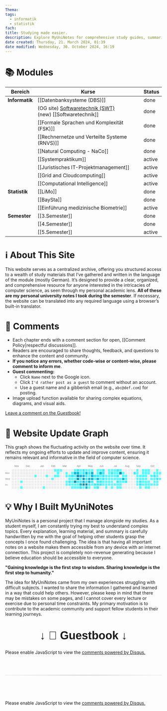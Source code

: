 ```yaml
---
Thema:
tags:
  - informatik
  - statistik
fach:
title: Studying made easier.
description: Explore MyUniNotes for comprehensive study guides, summaries, and academic resources tailored for students across Computer Science. Elevate your learning, ace your exams, and connect with peers for collaborative study. Your go-to for academic success!
date created: Thursday, 21. March 2024, 01:39
date modified: Wednesday, 30. October 2024, 16:19
---
```


# 📚 Modules

| Bereich        | Kurse                                                                                          | Status |
| -------------- | ---------------------------------------------------------------------------------------------- | ------ |
| **Informatik** | [[Datenbanksysteme (DBS)]]                                                                     | done   |
|                | (OG site) [Softwaretechnik (SWT)](https://hustle-swt.vercel.app/)<br>(new) [[Softwaretechnik]] | done   |
|                | [[Formale Sprachen und Komplexität (FSK)]]                                                     | done   |
|                | [[Rechnernetze und Verteilte Systeme (RNVS)]]                                                  | done   |
|                | [[Natural Computing - NaCo]]                                                                   | done   |
|                | [[Systempraktikum]]                                                                            | active |
|                | [[Juristisches IT-Projektmanagement]]                                                          | active |
|                | [[Grid and Cloudcomputing]]                                                                    | active |
|                | [[Computational Intelligence]]                                                                 | active |
| **Statistik**  | [[LiMo]]                                                                                       | done   |
|                | [[BaySta]]                                                                                     | done   |
|                | [[Einführung medizinische Biometrie]]                                                          | active |
| **Semester**   | [[3.Semester]]                                                                                 | done   |
|                | [[4.Semester]]                                                                                 | done   |
|                | [[5.Semester]]                                                                                 | active |

# ℹ️ About This Site

This website serves as a centralized archive, offering you structured access to a wealth of study materials that I’ve gathered and written in the language of the module (mostly German). It’s designed to provide a clear, organized, and comprehensive resource for anyone interested in the intricacies of computer science, as seen through my personal academic lens. **All of these are my personal university notes I took during the semester**. If necessary, the website can be translated into any required language using a browser’s built-in translator.

# 💬 Comments

- Each chapter ends with a comment section for open, [[Comment Policy|respectful discussions]].
- Readers are encouraged to share thoughts, feedback, and questions to enhance the content and community.
- **If you notice any errors, whether code-wise or content-wise, please comment to inform me**.
- **Guest commenting:**
  - Click `Name` next to the Google icon.
  - Click `I'd rather post as a guest` to comment without an account.
  - Use a guest name and a gibberish email (e.g., `abc@def.com`) for posting.
- Image upload function available for sharing complex equations, diagrams, and visual aids.

<a href="#guestbook">Leave a comment on the Guestbook!</a>

# 🔄 Website Update Graph

This graph shows the fluctuating activity on the website over time. It reflects my ongoing efforts to update and improve content, ensuring it remains relevant and informative in the field of computer science.

<!-- IMPORT SVG HERE -->

<svg width="100%" height="100%" viewBox="0 0 663 104" preserveAspectRatio="xMidYMid meet" version="1.1" xmlns="http://www.w3.org/2000/svg" xmlns:xlink="http://www.w3.org/1999/xlink" width="663" height="104"><rect style="fill:#EEEEEE;shape-rendering:crispedges;" data-score="0" data-date="2023-10-29" x="27" y="20" width="10" height="10"/><rect style="fill:#EEEEEE;shape-rendering:crispedges;" data-score="0" data-date="2023-11-05" x="39" y="20" width="10" height="10"/><rect style="fill:#EEEEEE;shape-rendering:crispedges;" data-score="0" data-date="2023-11-12" x="51" y="20" width="10" height="10"/><rect style="fill:#EEEEEE;shape-rendering:crispedges;" data-score="0" data-date="2023-11-19" x="63" y="20" width="10" height="10"/><rect style="fill:#EEEEEE;shape-rendering:crispedges;" data-score="0" data-date="2023-11-26" x="75" y="20" width="10" height="10"/><rect style="fill:#EEEEEE;shape-rendering:crispedges;" data-score="0" data-date="2023-12-03" x="87" y="20" width="10" height="10"/><rect style="fill:#EEEEEE;shape-rendering:crispedges;" data-score="0" data-date="2023-12-10" x="99" y="20" width="10" height="10"/><rect style="fill:#EEEEEE;shape-rendering:crispedges;" data-score="0" data-date="2023-12-17" x="111" y="20" width="10" height="10"/><rect style="fill:#EEEEEE;shape-rendering:crispedges;" data-score="0" data-date="2023-12-24" x="123" y="20" width="10" height="10"/><rect style="fill:#EEEEEE;shape-rendering:crispedges;" data-score="0" data-date="2023-12-31" x="135" y="20" width="10" height="10"/><rect style="fill:#EEEEEE;shape-rendering:crispedges;" data-score="0" data-date="2024-01-07" x="147" y="20" width="10" height="10"/><rect style="fill:#EEEEEE;shape-rendering:crispedges;" data-score="0" data-date="2024-01-14" x="159" y="20" width="10" height="10"/><rect style="fill:#EEEEEE;shape-rendering:crispedges;" data-score="0" data-date="2024-01-21" x="171" y="20" width="10" height="10"/><rect style="fill:#EEEEEE;shape-rendering:crispedges;" data-score="0" data-date="2024-01-28" x="183" y="20" width="10" height="10"/><rect style="fill:#EEEEEE;shape-rendering:crispedges;" data-score="0" data-date="2024-02-04" x="195" y="20" width="10" height="10"/><rect style="fill:#4dffff;shape-rendering:crispedges;" data-score="1" data-date="2024-02-11" x="207" y="20" width="10" height="10"/><rect style="fill:#4dffff;shape-rendering:crispedges;" data-score="1" data-date="2024-02-18" x="219" y="20" width="10" height="10"/><rect style="fill:#4dffff;shape-rendering:crispedges;" data-score="1" data-date="2024-02-25" x="231" y="20" width="10" height="10"/><rect style="fill:#EEEEEE;shape-rendering:crispedges;" data-score="0" data-date="2024-03-03" x="243" y="20" width="10" height="10"/><rect style="fill:#EEEEEE;shape-rendering:crispedges;" data-score="0" data-date="2024-03-10" x="255" y="20" width="10" height="10"/><rect style="fill:#EEEEEE;shape-rendering:crispedges;" data-score="0" data-date="2024-03-17" x="267" y="20" width="10" height="10"/><rect style="fill:#EEEEEE;shape-rendering:crispedges;" data-score="0" data-date="2024-03-24" x="279" y="20" width="10" height="10"/><rect style="fill:#4dffff;shape-rendering:crispedges;" data-score="1" data-date="2024-03-31" x="291" y="20" width="10" height="10"/><rect style="fill:#33efff;shape-rendering:crispedges;" data-score="2" data-date="2024-04-07" x="303" y="20" width="10" height="10"/><rect style="fill:#4dffff;shape-rendering:crispedges;" data-score="1" data-date="2024-04-14" x="315" y="20" width="10" height="10"/><rect style="fill:#33efff;shape-rendering:crispedges;" data-score="2" data-date="2024-04-21" x="327" y="20" width="10" height="10"/><rect style="fill:#4dffff;shape-rendering:crispedges;" data-score="1" data-date="2024-04-28" x="339" y="20" width="10" height="10"/><rect style="fill:#4dffff;shape-rendering:crispedges;" data-score="1" data-date="2024-05-05" x="351" y="20" width="10" height="10"/><rect style="fill:#4dffff;shape-rendering:crispedges;" data-score="1" data-date="2024-05-12" x="363" y="20" width="10" height="10"/><rect style="fill:#EEEEEE;shape-rendering:crispedges;" data-score="0" data-date="2024-05-19" x="375" y="20" width="10" height="10"/><rect style="fill:#4dffff;shape-rendering:crispedges;" data-score="1" data-date="2024-05-26" x="387" y="20" width="10" height="10"/><rect style="fill:#4dffff;shape-rendering:crispedges;" data-score="1" data-date="2024-06-02" x="399" y="20" width="10" height="10"/><rect style="fill:#33efff;shape-rendering:crispedges;" data-score="2" data-date="2024-06-09" x="411" y="20" width="10" height="10"/><rect style="fill:#EEEEEE;shape-rendering:crispedges;" data-score="0" data-date="2024-06-16" x="423" y="20" width="10" height="10"/><rect style="fill:#4dffff;shape-rendering:crispedges;" data-score="1" data-date="2024-06-23" x="435" y="20" width="10" height="10"/><rect style="fill:#4dffff;shape-rendering:crispedges;" data-score="1" data-date="2024-06-30" x="447" y="20" width="10" height="10"/><rect style="fill:#4dffff;shape-rendering:crispedges;" data-score="1" data-date="2024-07-07" x="459" y="20" width="10" height="10"/><rect style="fill:#33efff;shape-rendering:crispedges;" data-score="2" data-date="2024-07-14" x="471" y="20" width="10" height="10"/><rect style="fill:#4dffff;shape-rendering:crispedges;" data-score="1" data-date="2024-07-21" x="483" y="20" width="10" height="10"/><rect style="fill:#EEEEEE;shape-rendering:crispedges;" data-score="0" data-date="2024-07-28" x="495" y="20" width="10" height="10"/><rect style="fill:#EEEEEE;shape-rendering:crispedges;" data-score="0" data-date="2024-08-04" x="507" y="20" width="10" height="10"/><rect style="fill:#EEEEEE;shape-rendering:crispedges;" data-score="0" data-date="2024-08-11" x="519" y="20" width="10" height="10"/><rect style="fill:#EEEEEE;shape-rendering:crispedges;" data-score="0" data-date="2024-08-18" x="531" y="20" width="10" height="10"/><rect style="fill:#EEEEEE;shape-rendering:crispedges;" data-score="0" data-date="2024-08-25" x="543" y="20" width="10" height="10"/><rect style="fill:#4dffff;shape-rendering:crispedges;" data-score="1" data-date="2024-09-01" x="555" y="20" width="10" height="10"/><rect style="fill:#EEEEEE;shape-rendering:crispedges;" data-score="0" data-date="2024-09-08" x="567" y="20" width="10" height="10"/><rect style="fill:#4dffff;shape-rendering:crispedges;" data-score="1" data-date="2024-09-15" x="579" y="20" width="10" height="10"/><rect style="fill:#4dffff;shape-rendering:crispedges;" data-score="1" data-date="2024-09-22" x="591" y="20" width="10" height="10"/><rect style="fill:#4dffff;shape-rendering:crispedges;" data-score="1" data-date="2024-09-29" x="603" y="20" width="10" height="10"/><rect style="fill:#EEEEEE;shape-rendering:crispedges;" data-score="0" data-date="2024-10-06" x="615" y="20" width="10" height="10"/><rect style="fill:#EEEEEE;shape-rendering:crispedges;" data-score="0" data-date="2024-10-13" x="627" y="20" width="10" height="10"/><rect style="fill:#4dffff;shape-rendering:crispedges;" data-score="1" data-date="2024-10-20" x="639" y="20" width="10" height="10"/><rect style="fill:#EEEEEE;shape-rendering:crispedges;" data-score="0" data-date="2024-10-27" x="651" y="20" width="10" height="10"/><rect style="fill:#EEEEEE;shape-rendering:crispedges;" data-score="0" data-date="2023-10-30" x="27" y="32" width="10" height="10"/><rect style="fill:#EEEEEE;shape-rendering:crispedges;" data-score="0" data-date="2023-11-06" x="39" y="32" width="10" height="10"/><rect style="fill:#EEEEEE;shape-rendering:crispedges;" data-score="0" data-date="2023-11-13" x="51" y="32" width="10" height="10"/><rect style="fill:#EEEEEE;shape-rendering:crispedges;" data-score="0" data-date="2023-11-20" x="63" y="32" width="10" height="10"/><rect style="fill:#EEEEEE;shape-rendering:crispedges;" data-score="0" data-date="2023-11-27" x="75" y="32" width="10" height="10"/><rect style="fill:#EEEEEE;shape-rendering:crispedges;" data-score="0" data-date="2023-12-04" x="87" y="32" width="10" height="10"/><rect style="fill:#EEEEEE;shape-rendering:crispedges;" data-score="0" data-date="2023-12-11" x="99" y="32" width="10" height="10"/><rect style="fill:#EEEEEE;shape-rendering:crispedges;" data-score="0" data-date="2023-12-18" x="111" y="32" width="10" height="10"/><rect style="fill:#EEEEEE;shape-rendering:crispedges;" data-score="0" data-date="2023-12-25" x="123" y="32" width="10" height="10"/><rect style="fill:#EEEEEE;shape-rendering:crispedges;" data-score="0" data-date="2024-01-01" x="135" y="32" width="10" height="10"/><rect style="fill:#EEEEEE;shape-rendering:crispedges;" data-score="0" data-date="2024-01-08" x="147" y="32" width="10" height="10"/><rect style="fill:#EEEEEE;shape-rendering:crispedges;" data-score="0" data-date="2024-01-15" x="159" y="32" width="10" height="10"/><rect style="fill:#EEEEEE;shape-rendering:crispedges;" data-score="0" data-date="2024-01-22" x="171" y="32" width="10" height="10"/><rect style="fill:#EEEEEE;shape-rendering:crispedges;" data-score="0" data-date="2024-01-29" x="183" y="32" width="10" height="10"/><rect style="fill:#EEEEEE;shape-rendering:crispedges;" data-score="0" data-date="2024-02-05" x="195" y="32" width="10" height="10"/><rect style="fill:#EEEEEE;shape-rendering:crispedges;" data-score="0" data-date="2024-02-12" x="207" y="32" width="10" height="10"/><rect style="fill:#4dffff;shape-rendering:crispedges;" data-score="1" data-date="2024-02-19" x="219" y="32" width="10" height="10"/><rect style="fill:#EEEEEE;shape-rendering:crispedges;" data-score="0" data-date="2024-02-26" x="231" y="32" width="10" height="10"/><rect style="fill:#EEEEEE;shape-rendering:crispedges;" data-score="0" data-date="2024-03-04" x="243" y="32" width="10" height="10"/><rect style="fill:#4dffff;shape-rendering:crispedges;" data-score="1" data-date="2024-03-11" x="255" y="32" width="10" height="10"/><rect style="fill:#EEEEEE;shape-rendering:crispedges;" data-score="0" data-date="2024-03-18" x="267" y="32" width="10" height="10"/><rect style="fill:#4dffff;shape-rendering:crispedges;" data-score="1" data-date="2024-03-25" x="279" y="32" width="10" height="10"/><rect style="fill:#00BCE3;shape-rendering:crispedges;" data-score="3" data-date="2024-04-01" x="291" y="32" width="10" height="10"/><rect style="fill:#00BCE3;shape-rendering:crispedges;" data-score="3" data-date="2024-04-08" x="303" y="32" width="10" height="10"/><rect style="fill:#4dffff;shape-rendering:crispedges;" data-score="1" data-date="2024-04-15" x="315" y="32" width="10" height="10"/><rect style="fill:#33efff;shape-rendering:crispedges;" data-score="2" data-date="2024-04-22" x="327" y="32" width="10" height="10"/><rect style="fill:#00BCE3;shape-rendering:crispedges;" data-score="3" data-date="2024-04-29" x="339" y="32" width="10" height="10"/><rect style="fill:#33efff;shape-rendering:crispedges;" data-score="2" data-date="2024-05-06" x="351" y="32" width="10" height="10"/><rect style="fill:#00BCE3;shape-rendering:crispedges;" data-score="3" data-date="2024-05-13" x="363" y="32" width="10" height="10"/><rect style="fill:#EEEEEE;shape-rendering:crispedges;" data-score="0" data-date="2024-05-20" x="375" y="32" width="10" height="10"/><rect style="fill:#4dffff;shape-rendering:crispedges;" data-score="1" data-date="2024-05-27" x="387" y="32" width="10" height="10"/><rect style="fill:#00BCE3;shape-rendering:crispedges;" data-score="3" data-date="2024-06-03" x="399" y="32" width="10" height="10"/><rect style="fill:#33efff;shape-rendering:crispedges;" data-score="2" data-date="2024-06-10" x="411" y="32" width="10" height="10"/><rect style="fill:#EEEEEE;shape-rendering:crispedges;" data-score="0" data-date="2024-06-17" x="423" y="32" width="10" height="10"/><rect style="fill:#4dffff;shape-rendering:crispedges;" data-score="1" data-date="2024-06-24" x="435" y="32" width="10" height="10"/><rect style="fill:#33efff;shape-rendering:crispedges;" data-score="2" data-date="2024-07-01" x="447" y="32" width="10" height="10"/><rect style="fill:#4dffff;shape-rendering:crispedges;" data-score="1" data-date="2024-07-08" x="459" y="32" width="10" height="10"/><rect style="fill:#4dffff;shape-rendering:crispedges;" data-score="1" data-date="2024-07-15" x="471" y="32" width="10" height="10"/><rect style="fill:#0096b6;shape-rendering:crispedges;" data-score="4" data-date="2024-07-22" x="483" y="32" width="10" height="10"/><rect style="fill:#4dffff;shape-rendering:crispedges;" data-score="1" data-date="2024-07-29" x="495" y="32" width="10" height="10"/><rect style="fill:#EEEEEE;shape-rendering:crispedges;" data-score="0" data-date="2024-08-05" x="507" y="32" width="10" height="10"/><rect style="fill:#EEEEEE;shape-rendering:crispedges;" data-score="0" data-date="2024-08-12" x="519" y="32" width="10" height="10"/><rect style="fill:#EEEEEE;shape-rendering:crispedges;" data-score="0" data-date="2024-08-19" x="531" y="32" width="10" height="10"/><rect style="fill:#33efff;shape-rendering:crispedges;" data-score="2" data-date="2024-08-26" x="543" y="32" width="10" height="10"/><rect style="fill:#4dffff;shape-rendering:crispedges;" data-score="1" data-date="2024-09-02" x="555" y="32" width="10" height="10"/><rect style="fill:#EEEEEE;shape-rendering:crispedges;" data-score="0" data-date="2024-09-09" x="567" y="32" width="10" height="10"/><rect style="fill:#4dffff;shape-rendering:crispedges;" data-score="1" data-date="2024-09-16" x="579" y="32" width="10" height="10"/><rect style="fill:#4dffff;shape-rendering:crispedges;" data-score="1" data-date="2024-09-23" x="591" y="32" width="10" height="10"/><rect style="fill:#4dffff;shape-rendering:crispedges;" data-score="1" data-date="2024-09-30" x="603" y="32" width="10" height="10"/><rect style="fill:#EEEEEE;shape-rendering:crispedges;" data-score="0" data-date="2024-10-07" x="615" y="32" width="10" height="10"/><rect style="fill:#4dffff;shape-rendering:crispedges;" data-score="1" data-date="2024-10-14" x="627" y="32" width="10" height="10"/><rect style="fill:#4dffff;shape-rendering:crispedges;" data-score="1" data-date="2024-10-21" x="639" y="32" width="10" height="10"/><rect style="fill:#4dffff;shape-rendering:crispedges;" data-score="1" data-date="2024-10-28" x="651" y="32" width="10" height="10"/><rect style="fill:#EEEEEE;shape-rendering:crispedges;" data-score="0" data-date="2023-10-31" x="27" y="44" width="10" height="10"/><rect style="fill:#EEEEEE;shape-rendering:crispedges;" data-score="0" data-date="2023-11-07" x="39" y="44" width="10" height="10"/><rect style="fill:#EEEEEE;shape-rendering:crispedges;" data-score="0" data-date="2023-11-14" x="51" y="44" width="10" height="10"/><rect style="fill:#EEEEEE;shape-rendering:crispedges;" data-score="0" data-date="2023-11-21" x="63" y="44" width="10" height="10"/><rect style="fill:#EEEEEE;shape-rendering:crispedges;" data-score="0" data-date="2023-11-28" x="75" y="44" width="10" height="10"/><rect style="fill:#EEEEEE;shape-rendering:crispedges;" data-score="0" data-date="2023-12-05" x="87" y="44" width="10" height="10"/><rect style="fill:#EEEEEE;shape-rendering:crispedges;" data-score="0" data-date="2023-12-12" x="99" y="44" width="10" height="10"/><rect style="fill:#EEEEEE;shape-rendering:crispedges;" data-score="0" data-date="2023-12-19" x="111" y="44" width="10" height="10"/><rect style="fill:#4dffff;shape-rendering:crispedges;" data-score="1" data-date="2023-12-26" x="123" y="44" width="10" height="10"/><rect style="fill:#EEEEEE;shape-rendering:crispedges;" data-score="0" data-date="2024-01-02" x="135" y="44" width="10" height="10"/><rect style="fill:#EEEEEE;shape-rendering:crispedges;" data-score="0" data-date="2024-01-09" x="147" y="44" width="10" height="10"/><rect style="fill:#EEEEEE;shape-rendering:crispedges;" data-score="0" data-date="2024-01-16" x="159" y="44" width="10" height="10"/><rect style="fill:#4dffff;shape-rendering:crispedges;" data-score="1" data-date="2024-01-23" x="171" y="44" width="10" height="10"/><rect style="fill:#EEEEEE;shape-rendering:crispedges;" data-score="0" data-date="2024-01-30" x="183" y="44" width="10" height="10"/><rect style="fill:#EEEEEE;shape-rendering:crispedges;" data-score="0" data-date="2024-02-06" x="195" y="44" width="10" height="10"/><rect style="fill:#4dffff;shape-rendering:crispedges;" data-score="1" data-date="2024-02-13" x="207" y="44" width="10" height="10"/><rect style="fill:#4dffff;shape-rendering:crispedges;" data-score="1" data-date="2024-02-20" x="219" y="44" width="10" height="10"/><rect style="fill:#EEEEEE;shape-rendering:crispedges;" data-score="0" data-date="2024-02-27" x="231" y="44" width="10" height="10"/><rect style="fill:#EEEEEE;shape-rendering:crispedges;" data-score="0" data-date="2024-03-05" x="243" y="44" width="10" height="10"/><rect style="fill:#4dffff;shape-rendering:crispedges;" data-score="1" data-date="2024-03-12" x="255" y="44" width="10" height="10"/><rect style="fill:#4dffff;shape-rendering:crispedges;" data-score="1" data-date="2024-03-19" x="267" y="44" width="10" height="10"/><rect style="fill:#33efff;shape-rendering:crispedges;" data-score="2" data-date="2024-03-26" x="279" y="44" width="10" height="10"/><rect style="fill:#4dffff;shape-rendering:crispedges;" data-score="1" data-date="2024-04-02" x="291" y="44" width="10" height="10"/><rect style="fill:#0096b6;shape-rendering:crispedges;" data-score="4" data-date="2024-04-09" x="303" y="44" width="10" height="10"/><rect style="fill:#00BCE3;shape-rendering:crispedges;" data-score="3" data-date="2024-04-16" x="315" y="44" width="10" height="10"/><rect style="fill:#00BCE3;shape-rendering:crispedges;" data-score="3" data-date="2024-04-23" x="327" y="44" width="10" height="10"/><rect style="fill:#33efff;shape-rendering:crispedges;" data-score="2" data-date="2024-04-30" x="339" y="44" width="10" height="10"/><rect style="fill:#4dffff;shape-rendering:crispedges;" data-score="1" data-date="2024-05-07" x="351" y="44" width="10" height="10"/><rect style="fill:#00BCE3;shape-rendering:crispedges;" data-score="3" data-date="2024-05-14" x="363" y="44" width="10" height="10"/><rect style="fill:#33efff;shape-rendering:crispedges;" data-score="2" data-date="2024-05-21" x="375" y="44" width="10" height="10"/><rect style="fill:#33efff;shape-rendering:crispedges;" data-score="2" data-date="2024-05-28" x="387" y="44" width="10" height="10"/><rect style="fill:#4dffff;shape-rendering:crispedges;" data-score="1" data-date="2024-06-04" x="399" y="44" width="10" height="10"/><rect style="fill:#33efff;shape-rendering:crispedges;" data-score="2" data-date="2024-06-11" x="411" y="44" width="10" height="10"/><rect style="fill:#4dffff;shape-rendering:crispedges;" data-score="1" data-date="2024-06-18" x="423" y="44" width="10" height="10"/><rect style="fill:#4dffff;shape-rendering:crispedges;" data-score="1" data-date="2024-06-25" x="435" y="44" width="10" height="10"/><rect style="fill:#4dffff;shape-rendering:crispedges;" data-score="1" data-date="2024-07-02" x="447" y="44" width="10" height="10"/><rect style="fill:#4dffff;shape-rendering:crispedges;" data-score="1" data-date="2024-07-09" x="459" y="44" width="10" height="10"/><rect style="fill:#33efff;shape-rendering:crispedges;" data-score="2" data-date="2024-07-16" x="471" y="44" width="10" height="10"/><rect style="fill:#EEEEEE;shape-rendering:crispedges;" data-score="0" data-date="2024-07-23" x="483" y="44" width="10" height="10"/><rect style="fill:#4dffff;shape-rendering:crispedges;" data-score="1" data-date="2024-07-30" x="495" y="44" width="10" height="10"/><rect style="fill:#4dffff;shape-rendering:crispedges;" data-score="1" data-date="2024-08-06" x="507" y="44" width="10" height="10"/><rect style="fill:#EEEEEE;shape-rendering:crispedges;" data-score="0" data-date="2024-08-13" x="519" y="44" width="10" height="10"/><rect style="fill:#EEEEEE;shape-rendering:crispedges;" data-score="0" data-date="2024-08-20" x="531" y="44" width="10" height="10"/><rect style="fill:#EEEEEE;shape-rendering:crispedges;" data-score="0" data-date="2024-08-27" x="543" y="44" width="10" height="10"/><rect style="fill:#4dffff;shape-rendering:crispedges;" data-score="1" data-date="2024-09-03" x="555" y="44" width="10" height="10"/><rect style="fill:#4dffff;shape-rendering:crispedges;" data-score="1" data-date="2024-09-10" x="567" y="44" width="10" height="10"/><rect style="fill:#4dffff;shape-rendering:crispedges;" data-score="1" data-date="2024-09-17" x="579" y="44" width="10" height="10"/><rect style="fill:#4dffff;shape-rendering:crispedges;" data-score="1" data-date="2024-09-24" x="591" y="44" width="10" height="10"/><rect style="fill:#EEEEEE;shape-rendering:crispedges;" data-score="0" data-date="2024-10-01" x="603" y="44" width="10" height="10"/><rect style="fill:#4dffff;shape-rendering:crispedges;" data-score="1" data-date="2024-10-08" x="615" y="44" width="10" height="10"/><rect style="fill:#33efff;shape-rendering:crispedges;" data-score="2" data-date="2024-10-15" x="627" y="44" width="10" height="10"/><rect style="fill:#4dffff;shape-rendering:crispedges;" data-score="1" data-date="2024-10-22" x="639" y="44" width="10" height="10"/><rect style="fill:#EEEEEE;shape-rendering:crispedges;" data-score="0" data-date="2024-10-29" x="651" y="44" width="10" height="10"/><rect style="fill:#EEEEEE;shape-rendering:crispedges;" data-score="0" data-date="2023-11-01" x="27" y="56" width="10" height="10"/><rect style="fill:#EEEEEE;shape-rendering:crispedges;" data-score="0" data-date="2023-11-08" x="39" y="56" width="10" height="10"/><rect style="fill:#EEEEEE;shape-rendering:crispedges;" data-score="0" data-date="2023-11-15" x="51" y="56" width="10" height="10"/><rect style="fill:#EEEEEE;shape-rendering:crispedges;" data-score="0" data-date="2023-11-22" x="63" y="56" width="10" height="10"/><rect style="fill:#EEEEEE;shape-rendering:crispedges;" data-score="0" data-date="2023-11-29" x="75" y="56" width="10" height="10"/><rect style="fill:#EEEEEE;shape-rendering:crispedges;" data-score="0" data-date="2023-12-06" x="87" y="56" width="10" height="10"/><rect style="fill:#EEEEEE;shape-rendering:crispedges;" data-score="0" data-date="2023-12-13" x="99" y="56" width="10" height="10"/><rect style="fill:#EEEEEE;shape-rendering:crispedges;" data-score="0" data-date="2023-12-20" x="111" y="56" width="10" height="10"/><rect style="fill:#EEEEEE;shape-rendering:crispedges;" data-score="0" data-date="2023-12-27" x="123" y="56" width="10" height="10"/><rect style="fill:#EEEEEE;shape-rendering:crispedges;" data-score="0" data-date="2024-01-03" x="135" y="56" width="10" height="10"/><rect style="fill:#EEEEEE;shape-rendering:crispedges;" data-score="0" data-date="2024-01-10" x="147" y="56" width="10" height="10"/><rect style="fill:#EEEEEE;shape-rendering:crispedges;" data-score="0" data-date="2024-01-17" x="159" y="56" width="10" height="10"/><rect style="fill:#EEEEEE;shape-rendering:crispedges;" data-score="0" data-date="2024-01-24" x="171" y="56" width="10" height="10"/><rect style="fill:#EEEEEE;shape-rendering:crispedges;" data-score="0" data-date="2024-01-31" x="183" y="56" width="10" height="10"/><rect style="fill:#4dffff;shape-rendering:crispedges;" data-score="1" data-date="2024-02-07" x="195" y="56" width="10" height="10"/><rect style="fill:#EEEEEE;shape-rendering:crispedges;" data-score="0" data-date="2024-02-14" x="207" y="56" width="10" height="10"/><rect style="fill:#EEEEEE;shape-rendering:crispedges;" data-score="0" data-date="2024-02-21" x="219" y="56" width="10" height="10"/><rect style="fill:#EEEEEE;shape-rendering:crispedges;" data-score="0" data-date="2024-02-28" x="231" y="56" width="10" height="10"/><rect style="fill:#EEEEEE;shape-rendering:crispedges;" data-score="0" data-date="2024-03-06" x="243" y="56" width="10" height="10"/><rect style="fill:#EEEEEE;shape-rendering:crispedges;" data-score="0" data-date="2024-03-13" x="255" y="56" width="10" height="10"/><rect style="fill:#4dffff;shape-rendering:crispedges;" data-score="1" data-date="2024-03-20" x="267" y="56" width="10" height="10"/><rect style="fill:#4dffff;shape-rendering:crispedges;" data-score="1" data-date="2024-03-27" x="279" y="56" width="10" height="10"/><rect style="fill:#4dffff;shape-rendering:crispedges;" data-score="1" data-date="2024-04-03" x="291" y="56" width="10" height="10"/><rect style="fill:#0096b6;shape-rendering:crispedges;" data-score="4" data-date="2024-04-10" x="303" y="56" width="10" height="10"/><rect style="fill:#4dffff;shape-rendering:crispedges;" data-score="1" data-date="2024-04-17" x="315" y="56" width="10" height="10"/><rect style="fill:#0096b6;shape-rendering:crispedges;" data-score="4" data-date="2024-04-24" x="327" y="56" width="10" height="10"/><rect style="fill:#33efff;shape-rendering:crispedges;" data-score="2" data-date="2024-05-01" x="339" y="56" width="10" height="10"/><rect style="fill:#00BCE3;shape-rendering:crispedges;" data-score="3" data-date="2024-05-08" x="351" y="56" width="10" height="10"/><rect style="fill:#00BCE3;shape-rendering:crispedges;" data-score="3" data-date="2024-05-15" x="363" y="56" width="10" height="10"/><rect style="fill:#4dffff;shape-rendering:crispedges;" data-score="1" data-date="2024-05-22" x="375" y="56" width="10" height="10"/><rect style="fill:#00BCE3;shape-rendering:crispedges;" data-score="3" data-date="2024-05-29" x="387" y="56" width="10" height="10"/><rect style="fill:#4dffff;shape-rendering:crispedges;" data-score="1" data-date="2024-06-05" x="399" y="56" width="10" height="10"/><rect style="fill:#33efff;shape-rendering:crispedges;" data-score="2" data-date="2024-06-12" x="411" y="56" width="10" height="10"/><rect style="fill:#4dffff;shape-rendering:crispedges;" data-score="1" data-date="2024-06-19" x="423" y="56" width="10" height="10"/><rect style="fill:#4dffff;shape-rendering:crispedges;" data-score="1" data-date="2024-06-26" x="435" y="56" width="10" height="10"/><rect style="fill:#4dffff;shape-rendering:crispedges;" data-score="1" data-date="2024-07-03" x="447" y="56" width="10" height="10"/><rect style="fill:#4dffff;shape-rendering:crispedges;" data-score="1" data-date="2024-07-10" x="459" y="56" width="10" height="10"/><rect style="fill:#4dffff;shape-rendering:crispedges;" data-score="1" data-date="2024-07-17" x="471" y="56" width="10" height="10"/><rect style="fill:#4dffff;shape-rendering:crispedges;" data-score="1" data-date="2024-07-24" x="483" y="56" width="10" height="10"/><rect style="fill:#00BCE3;shape-rendering:crispedges;" data-score="3" data-date="2024-07-31" x="495" y="56" width="10" height="10"/><rect style="fill:#4dffff;shape-rendering:crispedges;" data-score="1" data-date="2024-08-07" x="507" y="56" width="10" height="10"/><rect style="fill:#EEEEEE;shape-rendering:crispedges;" data-score="0" data-date="2024-08-14" x="519" y="56" width="10" height="10"/><rect style="fill:#EEEEEE;shape-rendering:crispedges;" data-score="0" data-date="2024-08-21" x="531" y="56" width="10" height="10"/><rect style="fill:#EEEEEE;shape-rendering:crispedges;" data-score="0" data-date="2024-08-28" x="543" y="56" width="10" height="10"/><rect style="fill:#4dffff;shape-rendering:crispedges;" data-score="1" data-date="2024-09-04" x="555" y="56" width="10" height="10"/><rect style="fill:#4dffff;shape-rendering:crispedges;" data-score="1" data-date="2024-09-11" x="567" y="56" width="10" height="10"/><rect style="fill:#4dffff;shape-rendering:crispedges;" data-score="1" data-date="2024-09-18" x="579" y="56" width="10" height="10"/><rect style="fill:#4dffff;shape-rendering:crispedges;" data-score="1" data-date="2024-09-25" x="591" y="56" width="10" height="10"/><rect style="fill:#EEEEEE;shape-rendering:crispedges;" data-score="0" data-date="2024-10-02" x="603" y="56" width="10" height="10"/><rect style="fill:#4dffff;shape-rendering:crispedges;" data-score="1" data-date="2024-10-09" x="615" y="56" width="10" height="10"/><rect style="fill:#4dffff;shape-rendering:crispedges;" data-score="1" data-date="2024-10-16" x="627" y="56" width="10" height="10"/><rect style="fill:#33efff;shape-rendering:crispedges;" data-score="2" data-date="2024-10-23" x="639" y="56" width="10" height="10"/><rect style="fill:#4dffff;shape-rendering:crispedges;" data-score="1" data-date="2024-10-30" x="651" y="56" width="10" height="10"/><rect style="fill:#EEEEEE;shape-rendering:crispedges;" data-score="0" data-date="2023-11-02" x="27" y="68" width="10" height="10"/><rect style="fill:#EEEEEE;shape-rendering:crispedges;" data-score="0" data-date="2023-11-09" x="39" y="68" width="10" height="10"/><rect style="fill:#EEEEEE;shape-rendering:crispedges;" data-score="0" data-date="2023-11-16" x="51" y="68" width="10" height="10"/><rect style="fill:#4dffff;shape-rendering:crispedges;" data-score="1" data-date="2023-11-23" x="63" y="68" width="10" height="10"/><rect style="fill:#EEEEEE;shape-rendering:crispedges;" data-score="0" data-date="2023-11-30" x="75" y="68" width="10" height="10"/><rect style="fill:#EEEEEE;shape-rendering:crispedges;" data-score="0" data-date="2023-12-07" x="87" y="68" width="10" height="10"/><rect style="fill:#EEEEEE;shape-rendering:crispedges;" data-score="0" data-date="2023-12-14" x="99" y="68" width="10" height="10"/><rect style="fill:#EEEEEE;shape-rendering:crispedges;" data-score="0" data-date="2023-12-21" x="111" y="68" width="10" height="10"/><rect style="fill:#EEEEEE;shape-rendering:crispedges;" data-score="0" data-date="2023-12-28" x="123" y="68" width="10" height="10"/><rect style="fill:#EEEEEE;shape-rendering:crispedges;" data-score="0" data-date="2024-01-04" x="135" y="68" width="10" height="10"/><rect style="fill:#EEEEEE;shape-rendering:crispedges;" data-score="0" data-date="2024-01-11" x="147" y="68" width="10" height="10"/><rect style="fill:#EEEEEE;shape-rendering:crispedges;" data-score="0" data-date="2024-01-18" x="159" y="68" width="10" height="10"/><rect style="fill:#EEEEEE;shape-rendering:crispedges;" data-score="0" data-date="2024-01-25" x="171" y="68" width="10" height="10"/><rect style="fill:#EEEEEE;shape-rendering:crispedges;" data-score="0" data-date="2024-02-01" x="183" y="68" width="10" height="10"/><rect style="fill:#EEEEEE;shape-rendering:crispedges;" data-score="0" data-date="2024-02-08" x="195" y="68" width="10" height="10"/><rect style="fill:#EEEEEE;shape-rendering:crispedges;" data-score="0" data-date="2024-02-15" x="207" y="68" width="10" height="10"/><rect style="fill:#EEEEEE;shape-rendering:crispedges;" data-score="0" data-date="2024-02-22" x="219" y="68" width="10" height="10"/><rect style="fill:#EEEEEE;shape-rendering:crispedges;" data-score="0" data-date="2024-02-29" x="231" y="68" width="10" height="10"/><rect style="fill:#EEEEEE;shape-rendering:crispedges;" data-score="0" data-date="2024-03-07" x="243" y="68" width="10" height="10"/><rect style="fill:#4dffff;shape-rendering:crispedges;" data-score="1" data-date="2024-03-14" x="255" y="68" width="10" height="10"/><rect style="fill:#33efff;shape-rendering:crispedges;" data-score="2" data-date="2024-03-21" x="267" y="68" width="10" height="10"/><rect style="fill:#4dffff;shape-rendering:crispedges;" data-score="1" data-date="2024-03-28" x="279" y="68" width="10" height="10"/><rect style="fill:#0096b6;shape-rendering:crispedges;" data-score="4" data-date="2024-04-04" x="291" y="68" width="10" height="10"/><rect style="fill:#33efff;shape-rendering:crispedges;" data-score="2" data-date="2024-04-11" x="303" y="68" width="10" height="10"/><rect style="fill:#33efff;shape-rendering:crispedges;" data-score="2" data-date="2024-04-18" x="315" y="68" width="10" height="10"/><rect style="fill:#00BCE3;shape-rendering:crispedges;" data-score="3" data-date="2024-04-25" x="327" y="68" width="10" height="10"/><rect style="fill:#33efff;shape-rendering:crispedges;" data-score="2" data-date="2024-05-02" x="339" y="68" width="10" height="10"/><rect style="fill:#00BCE3;shape-rendering:crispedges;" data-score="3" data-date="2024-05-09" x="351" y="68" width="10" height="10"/><rect style="fill:#33efff;shape-rendering:crispedges;" data-score="2" data-date="2024-05-16" x="363" y="68" width="10" height="10"/><rect style="fill:#EEEEEE;shape-rendering:crispedges;" data-score="0" data-date="2024-05-23" x="375" y="68" width="10" height="10"/><rect style="fill:#33efff;shape-rendering:crispedges;" data-score="2" data-date="2024-05-30" x="387" y="68" width="10" height="10"/><rect style="fill:#33efff;shape-rendering:crispedges;" data-score="2" data-date="2024-06-06" x="399" y="68" width="10" height="10"/><rect style="fill:#4dffff;shape-rendering:crispedges;" data-score="1" data-date="2024-06-13" x="411" y="68" width="10" height="10"/><rect style="fill:#4dffff;shape-rendering:crispedges;" data-score="1" data-date="2024-06-20" x="423" y="68" width="10" height="10"/><rect style="fill:#4dffff;shape-rendering:crispedges;" data-score="1" data-date="2024-06-27" x="435" y="68" width="10" height="10"/><rect style="fill:#4dffff;shape-rendering:crispedges;" data-score="1" data-date="2024-07-04" x="447" y="68" width="10" height="10"/><rect style="fill:#EEEEEE;shape-rendering:crispedges;" data-score="0" data-date="2024-07-11" x="459" y="68" width="10" height="10"/><rect style="fill:#33efff;shape-rendering:crispedges;" data-score="2" data-date="2024-07-18" x="471" y="68" width="10" height="10"/><rect style="fill:#4dffff;shape-rendering:crispedges;" data-score="1" data-date="2024-07-25" x="483" y="68" width="10" height="10"/><rect style="fill:#4dffff;shape-rendering:crispedges;" data-score="1" data-date="2024-08-01" x="495" y="68" width="10" height="10"/><rect style="fill:#33efff;shape-rendering:crispedges;" data-score="2" data-date="2024-08-08" x="507" y="68" width="10" height="10"/><rect style="fill:#EEEEEE;shape-rendering:crispedges;" data-score="0" data-date="2024-08-15" x="519" y="68" width="10" height="10"/><rect style="fill:#EEEEEE;shape-rendering:crispedges;" data-score="0" data-date="2024-08-22" x="531" y="68" width="10" height="10"/><rect style="fill:#EEEEEE;shape-rendering:crispedges;" data-score="0" data-date="2024-08-29" x="543" y="68" width="10" height="10"/><rect style="fill:#4dffff;shape-rendering:crispedges;" data-score="1" data-date="2024-09-05" x="555" y="68" width="10" height="10"/><rect style="fill:#33efff;shape-rendering:crispedges;" data-score="2" data-date="2024-09-12" x="567" y="68" width="10" height="10"/><rect style="fill:#4dffff;shape-rendering:crispedges;" data-score="1" data-date="2024-09-19" x="579" y="68" width="10" height="10"/><rect style="fill:#4dffff;shape-rendering:crispedges;" data-score="1" data-date="2024-09-26" x="591" y="68" width="10" height="10"/><rect style="fill:#4dffff;shape-rendering:crispedges;" data-score="1" data-date="2024-10-03" x="603" y="68" width="10" height="10"/><rect style="fill:#EEEEEE;shape-rendering:crispedges;" data-score="0" data-date="2024-10-10" x="615" y="68" width="10" height="10"/><rect style="fill:#4dffff;shape-rendering:crispedges;" data-score="1" data-date="2024-10-17" x="627" y="68" width="10" height="10"/><rect style="fill:#4dffff;shape-rendering:crispedges;" data-score="1" data-date="2024-10-24" x="639" y="68" width="10" height="10"/><rect style="fill:#EEEEEE;shape-rendering:crispedges;" data-score="0" data-date="2023-11-03" x="27" y="80" width="10" height="10"/><rect style="fill:#EEEEEE;shape-rendering:crispedges;" data-score="0" data-date="2023-11-10" x="39" y="80" width="10" height="10"/><rect style="fill:#EEEEEE;shape-rendering:crispedges;" data-score="0" data-date="2023-11-17" x="51" y="80" width="10" height="10"/><rect style="fill:#EEEEEE;shape-rendering:crispedges;" data-score="0" data-date="2023-11-24" x="63" y="80" width="10" height="10"/><rect style="fill:#EEEEEE;shape-rendering:crispedges;" data-score="0" data-date="2023-12-01" x="75" y="80" width="10" height="10"/><rect style="fill:#EEEEEE;shape-rendering:crispedges;" data-score="0" data-date="2023-12-08" x="87" y="80" width="10" height="10"/><rect style="fill:#EEEEEE;shape-rendering:crispedges;" data-score="0" data-date="2023-12-15" x="99" y="80" width="10" height="10"/><rect style="fill:#EEEEEE;shape-rendering:crispedges;" data-score="0" data-date="2023-12-22" x="111" y="80" width="10" height="10"/><rect style="fill:#EEEEEE;shape-rendering:crispedges;" data-score="0" data-date="2023-12-29" x="123" y="80" width="10" height="10"/><rect style="fill:#EEEEEE;shape-rendering:crispedges;" data-score="0" data-date="2024-01-05" x="135" y="80" width="10" height="10"/><rect style="fill:#EEEEEE;shape-rendering:crispedges;" data-score="0" data-date="2024-01-12" x="147" y="80" width="10" height="10"/><rect style="fill:#EEEEEE;shape-rendering:crispedges;" data-score="0" data-date="2024-01-19" x="159" y="80" width="10" height="10"/><rect style="fill:#EEEEEE;shape-rendering:crispedges;" data-score="0" data-date="2024-01-26" x="171" y="80" width="10" height="10"/><rect style="fill:#EEEEEE;shape-rendering:crispedges;" data-score="0" data-date="2024-02-02" x="183" y="80" width="10" height="10"/><rect style="fill:#EEEEEE;shape-rendering:crispedges;" data-score="0" data-date="2024-02-09" x="195" y="80" width="10" height="10"/><rect style="fill:#EEEEEE;shape-rendering:crispedges;" data-score="0" data-date="2024-02-16" x="207" y="80" width="10" height="10"/><rect style="fill:#EEEEEE;shape-rendering:crispedges;" data-score="0" data-date="2024-02-23" x="219" y="80" width="10" height="10"/><rect style="fill:#EEEEEE;shape-rendering:crispedges;" data-score="0" data-date="2024-03-01" x="231" y="80" width="10" height="10"/><rect style="fill:#EEEEEE;shape-rendering:crispedges;" data-score="0" data-date="2024-03-08" x="243" y="80" width="10" height="10"/><rect style="fill:#4dffff;shape-rendering:crispedges;" data-score="1" data-date="2024-03-15" x="255" y="80" width="10" height="10"/><rect style="fill:#4dffff;shape-rendering:crispedges;" data-score="1" data-date="2024-03-22" x="267" y="80" width="10" height="10"/><rect style="fill:#4dffff;shape-rendering:crispedges;" data-score="1" data-date="2024-03-29" x="279" y="80" width="10" height="10"/><rect style="fill:#4dffff;shape-rendering:crispedges;" data-score="1" data-date="2024-04-05" x="291" y="80" width="10" height="10"/><rect style="fill:#4dffff;shape-rendering:crispedges;" data-score="1" data-date="2024-04-12" x="303" y="80" width="10" height="10"/><rect style="fill:#00BCE3;shape-rendering:crispedges;" data-score="3" data-date="2024-04-19" x="315" y="80" width="10" height="10"/><rect style="fill:#0096b6;shape-rendering:crispedges;" data-score="4" data-date="2024-04-26" x="327" y="80" width="10" height="10"/><rect style="fill:#0096b6;shape-rendering:crispedges;" data-score="4" data-date="2024-05-03" x="339" y="80" width="10" height="10"/><rect style="fill:#33efff;shape-rendering:crispedges;" data-score="2" data-date="2024-05-10" x="351" y="80" width="10" height="10"/><rect style="fill:#4dffff;shape-rendering:crispedges;" data-score="1" data-date="2024-05-17" x="363" y="80" width="10" height="10"/><rect style="fill:#33efff;shape-rendering:crispedges;" data-score="2" data-date="2024-05-24" x="375" y="80" width="10" height="10"/><rect style="fill:#33efff;shape-rendering:crispedges;" data-score="2" data-date="2024-05-31" x="387" y="80" width="10" height="10"/><rect style="fill:#33efff;shape-rendering:crispedges;" data-score="2" data-date="2024-06-07" x="399" y="80" width="10" height="10"/><rect style="fill:#4dffff;shape-rendering:crispedges;" data-score="1" data-date="2024-06-14" x="411" y="80" width="10" height="10"/><rect style="fill:#4dffff;shape-rendering:crispedges;" data-score="1" data-date="2024-06-21" x="423" y="80" width="10" height="10"/><rect style="fill:#4dffff;shape-rendering:crispedges;" data-score="1" data-date="2024-06-28" x="435" y="80" width="10" height="10"/><rect style="fill:#4dffff;shape-rendering:crispedges;" data-score="1" data-date="2024-07-05" x="447" y="80" width="10" height="10"/><rect style="fill:#4dffff;shape-rendering:crispedges;" data-score="1" data-date="2024-07-12" x="459" y="80" width="10" height="10"/><rect style="fill:#4dffff;shape-rendering:crispedges;" data-score="1" data-date="2024-07-19" x="471" y="80" width="10" height="10"/><rect style="fill:#4dffff;shape-rendering:crispedges;" data-score="1" data-date="2024-07-26" x="483" y="80" width="10" height="10"/><rect style="fill:#EEEEEE;shape-rendering:crispedges;" data-score="0" data-date="2024-08-02" x="495" y="80" width="10" height="10"/><rect style="fill:#EEEEEE;shape-rendering:crispedges;" data-score="0" data-date="2024-08-09" x="507" y="80" width="10" height="10"/><rect style="fill:#EEEEEE;shape-rendering:crispedges;" data-score="0" data-date="2024-08-16" x="519" y="80" width="10" height="10"/><rect style="fill:#EEEEEE;shape-rendering:crispedges;" data-score="0" data-date="2024-08-23" x="531" y="80" width="10" height="10"/><rect style="fill:#EEEEEE;shape-rendering:crispedges;" data-score="0" data-date="2024-08-30" x="543" y="80" width="10" height="10"/><rect style="fill:#4dffff;shape-rendering:crispedges;" data-score="1" data-date="2024-09-06" x="555" y="80" width="10" height="10"/><rect style="fill:#33efff;shape-rendering:crispedges;" data-score="2" data-date="2024-09-13" x="567" y="80" width="10" height="10"/><rect style="fill:#4dffff;shape-rendering:crispedges;" data-score="1" data-date="2024-09-20" x="579" y="80" width="10" height="10"/><rect style="fill:#4dffff;shape-rendering:crispedges;" data-score="1" data-date="2024-09-27" x="591" y="80" width="10" height="10"/><rect style="fill:#4dffff;shape-rendering:crispedges;" data-score="1" data-date="2024-10-04" x="603" y="80" width="10" height="10"/><rect style="fill:#4dffff;shape-rendering:crispedges;" data-score="1" data-date="2024-10-11" x="615" y="80" width="10" height="10"/><rect style="fill:#4dffff;shape-rendering:crispedges;" data-score="1" data-date="2024-10-18" x="627" y="80" width="10" height="10"/><rect style="fill:#4dffff;shape-rendering:crispedges;" data-score="1" data-date="2024-10-25" x="639" y="80" width="10" height="10"/><rect style="fill:#EEEEEE;shape-rendering:crispedges;" data-score="0" data-date="2023-11-04" x="27" y="92" width="10" height="10"/><rect style="fill:#EEEEEE;shape-rendering:crispedges;" data-score="0" data-date="2023-11-11" x="39" y="92" width="10" height="10"/><rect style="fill:#EEEEEE;shape-rendering:crispedges;" data-score="0" data-date="2023-11-18" x="51" y="92" width="10" height="10"/><rect style="fill:#4dffff;shape-rendering:crispedges;" data-score="1" data-date="2023-11-25" x="63" y="92" width="10" height="10"/><rect style="fill:#EEEEEE;shape-rendering:crispedges;" data-score="0" data-date="2023-12-02" x="75" y="92" width="10" height="10"/><rect style="fill:#EEEEEE;shape-rendering:crispedges;" data-score="0" data-date="2023-12-09" x="87" y="92" width="10" height="10"/><rect style="fill:#EEEEEE;shape-rendering:crispedges;" data-score="0" data-date="2023-12-16" x="99" y="92" width="10" height="10"/><rect style="fill:#EEEEEE;shape-rendering:crispedges;" data-score="0" data-date="2023-12-23" x="111" y="92" width="10" height="10"/><rect style="fill:#EEEEEE;shape-rendering:crispedges;" data-score="0" data-date="2023-12-30" x="123" y="92" width="10" height="10"/><rect style="fill:#EEEEEE;shape-rendering:crispedges;" data-score="0" data-date="2024-01-06" x="135" y="92" width="10" height="10"/><rect style="fill:#EEEEEE;shape-rendering:crispedges;" data-score="0" data-date="2024-01-13" x="147" y="92" width="10" height="10"/><rect style="fill:#4dffff;shape-rendering:crispedges;" data-score="1" data-date="2024-01-20" x="159" y="92" width="10" height="10"/><rect style="fill:#EEEEEE;shape-rendering:crispedges;" data-score="0" data-date="2024-01-27" x="171" y="92" width="10" height="10"/><rect style="fill:#EEEEEE;shape-rendering:crispedges;" data-score="0" data-date="2024-02-03" x="183" y="92" width="10" height="10"/><rect style="fill:#EEEEEE;shape-rendering:crispedges;" data-score="0" data-date="2024-02-10" x="195" y="92" width="10" height="10"/><rect style="fill:#EEEEEE;shape-rendering:crispedges;" data-score="0" data-date="2024-02-17" x="207" y="92" width="10" height="10"/><rect style="fill:#EEEEEE;shape-rendering:crispedges;" data-score="0" data-date="2024-02-24" x="219" y="92" width="10" height="10"/><rect style="fill:#EEEEEE;shape-rendering:crispedges;" data-score="0" data-date="2024-03-02" x="231" y="92" width="10" height="10"/><rect style="fill:#EEEEEE;shape-rendering:crispedges;" data-score="0" data-date="2024-03-09" x="243" y="92" width="10" height="10"/><rect style="fill:#EEEEEE;shape-rendering:crispedges;" data-score="0" data-date="2024-03-16" x="255" y="92" width="10" height="10"/><rect style="fill:#EEEEEE;shape-rendering:crispedges;" data-score="0" data-date="2024-03-23" x="267" y="92" width="10" height="10"/><rect style="fill:#4dffff;shape-rendering:crispedges;" data-score="1" data-date="2024-03-30" x="279" y="92" width="10" height="10"/><rect style="fill:#4dffff;shape-rendering:crispedges;" data-score="1" data-date="2024-04-06" x="291" y="92" width="10" height="10"/><rect style="fill:#4dffff;shape-rendering:crispedges;" data-score="1" data-date="2024-04-13" x="303" y="92" width="10" height="10"/><rect style="fill:#33efff;shape-rendering:crispedges;" data-score="2" data-date="2024-04-20" x="315" y="92" width="10" height="10"/><rect style="fill:#4dffff;shape-rendering:crispedges;" data-score="1" data-date="2024-04-27" x="327" y="92" width="10" height="10"/><rect style="fill:#00BCE3;shape-rendering:crispedges;" data-score="3" data-date="2024-05-04" x="339" y="92" width="10" height="10"/><rect style="fill:#4dffff;shape-rendering:crispedges;" data-score="1" data-date="2024-05-11" x="351" y="92" width="10" height="10"/><rect style="fill:#EEEEEE;shape-rendering:crispedges;" data-score="0" data-date="2024-05-18" x="363" y="92" width="10" height="10"/><rect style="fill:#4dffff;shape-rendering:crispedges;" data-score="1" data-date="2024-05-25" x="375" y="92" width="10" height="10"/><rect style="fill:#33efff;shape-rendering:crispedges;" data-score="2" data-date="2024-06-01" x="387" y="92" width="10" height="10"/><rect style="fill:#EEEEEE;shape-rendering:crispedges;" data-score="0" data-date="2024-06-08" x="399" y="92" width="10" height="10"/><rect style="fill:#EEEEEE;shape-rendering:crispedges;" data-score="0" data-date="2024-06-15" x="411" y="92" width="10" height="10"/><rect style="fill:#4dffff;shape-rendering:crispedges;" data-score="1" data-date="2024-06-22" x="423" y="92" width="10" height="10"/><rect style="fill:#EEEEEE;shape-rendering:crispedges;" data-score="0" data-date="2024-06-29" x="435" y="92" width="10" height="10"/><rect style="fill:#4dffff;shape-rendering:crispedges;" data-score="1" data-date="2024-07-06" x="447" y="92" width="10" height="10"/><rect style="fill:#EEEEEE;shape-rendering:crispedges;" data-score="0" data-date="2024-07-13" x="459" y="92" width="10" height="10"/><rect style="fill:#4dffff;shape-rendering:crispedges;" data-score="1" data-date="2024-07-20" x="471" y="92" width="10" height="10"/><rect style="fill:#4dffff;shape-rendering:crispedges;" data-score="1" data-date="2024-07-27" x="483" y="92" width="10" height="10"/><rect style="fill:#EEEEEE;shape-rendering:crispedges;" data-score="0" data-date="2024-08-03" x="495" y="92" width="10" height="10"/><rect style="fill:#EEEEEE;shape-rendering:crispedges;" data-score="0" data-date="2024-08-10" x="507" y="92" width="10" height="10"/><rect style="fill:#EEEEEE;shape-rendering:crispedges;" data-score="0" data-date="2024-08-17" x="519" y="92" width="10" height="10"/><rect style="fill:#EEEEEE;shape-rendering:crispedges;" data-score="0" data-date="2024-08-24" x="531" y="92" width="10" height="10"/><rect style="fill:#EEEEEE;shape-rendering:crispedges;" data-score="0" data-date="2024-08-31" x="543" y="92" width="10" height="10"/><rect style="fill:#EEEEEE;shape-rendering:crispedges;" data-score="0" data-date="2024-09-07" x="555" y="92" width="10" height="10"/><rect style="fill:#4dffff;shape-rendering:crispedges;" data-score="1" data-date="2024-09-14" x="567" y="92" width="10" height="10"/><rect style="fill:#EEEEEE;shape-rendering:crispedges;" data-score="0" data-date="2024-09-21" x="579" y="92" width="10" height="10"/><rect style="fill:#4dffff;shape-rendering:crispedges;" data-score="1" data-date="2024-09-28" x="591" y="92" width="10" height="10"/><rect style="fill:#4dffff;shape-rendering:crispedges;" data-score="1" data-date="2024-10-05" x="603" y="92" width="10" height="10"/><rect style="fill:#EEEEEE;shape-rendering:crispedges;" data-score="0" data-date="2024-10-12" x="615" y="92" width="10" height="10"/><rect style="fill:#EEEEEE;shape-rendering:crispedges;" data-score="0" data-date="2024-10-19" x="627" y="92" width="10" height="10"/><rect style="fill:#EEEEEE;shape-rendering:crispedges;" data-score="0" data-date="2024-10-26" x="639" y="92" width="10" height="10"/><text style="fill:#767676;text-anchor:start;text-align:center;font-family:-apple-system, BlinkMacSystemFont, 'Segoe UI', Helvetica, Arial, sans-serif, 'Apple Color Emoji', 'Segoe UI Emoji', 'Segoe UI Symbol';white-space:nowrap;font-size:9px;display:none;" x="0" y="28">Sun</text><text style="fill:#767676;text-anchor:start;text-align:center;font-family:-apple-system, BlinkMacSystemFont, 'Segoe UI', Helvetica, Arial, sans-serif, 'Apple Color Emoji', 'Segoe UI Emoji', 'Segoe UI Symbol';white-space:nowrap;font-size:9px;" x="0" y="40">Mon</text><text style="fill:#767676;text-anchor:start;text-align:center;font-family:-apple-system, BlinkMacSystemFont, 'Segoe UI', Helvetica, Arial, sans-serif, 'Apple Color Emoji', 'Segoe UI Emoji', 'Segoe UI Symbol';white-space:nowrap;font-size:9px;display:none;" x="0" y="52">Tue</text><text style="fill:#767676;text-anchor:start;text-align:center;font-family:-apple-system, BlinkMacSystemFont, 'Segoe UI', Helvetica, Arial, sans-serif, 'Apple Color Emoji', 'Segoe UI Emoji', 'Segoe UI Symbol';white-space:nowrap;font-size:9px;" x="0" y="64">Wed</text><text style="fill:#767676;text-anchor:start;text-align:center;font-family:-apple-system, BlinkMacSystemFont, 'Segoe UI', Helvetica, Arial, sans-serif, 'Apple Color Emoji', 'Segoe UI Emoji', 'Segoe UI Symbol';white-space:nowrap;font-size:9px;display:none;" x="0" y="77">Thu</text><text style="fill:#767676;text-anchor:start;text-align:center;font-family:-apple-system, BlinkMacSystemFont, 'Segoe UI', Helvetica, Arial, sans-serif, 'Apple Color Emoji', 'Segoe UI Emoji', 'Segoe UI Symbol';white-space:nowrap;font-size:9px;" x="0" y="89">Fri</text><text style="fill:#767676;text-anchor:start;text-align:center;font-family:-apple-system, BlinkMacSystemFont, 'Segoe UI', Helvetica, Arial, sans-serif, 'Apple Color Emoji', 'Segoe UI Emoji', 'Segoe UI Symbol';white-space:nowrap;font-size:9px;display:none;" x="0" y="101">Sat</text><text style="fill:#767676;text-anchor:start;text-align:center;font-family:-apple-system, BlinkMacSystemFont, 'Segoe UI', Helvetica, Arial, sans-serif, 'Apple Color Emoji', 'Segoe UI Emoji', 'Segoe UI Symbol';white-space:nowrap;font-size:10px;" x="39" y="10">Nov</text><text style="fill:#767676;text-anchor:start;text-align:center;font-family:-apple-system, BlinkMacSystemFont, 'Segoe UI', Helvetica, Arial, sans-serif, 'Apple Color Emoji', 'Segoe UI Emoji', 'Segoe UI Symbol';white-space:nowrap;font-size:10px;" x="87" y="10">Dec</text><text style="fill:#767676;text-anchor:start;text-align:center;font-family:-apple-system, BlinkMacSystemFont, 'Segoe UI', Helvetica, Arial, sans-serif, 'Apple Color Emoji', 'Segoe UI Emoji', 'Segoe UI Symbol';white-space:nowrap;font-size:10px;" x="147" y="10">Jan</text><text style="fill:#767676;text-anchor:start;text-align:center;font-family:-apple-system, BlinkMacSystemFont, 'Segoe UI', Helvetica, Arial, sans-serif, 'Apple Color Emoji', 'Segoe UI Emoji', 'Segoe UI Symbol';white-space:nowrap;font-size:10px;" x="195" y="10">Feb</text><text style="fill:#767676;text-anchor:start;text-align:center;font-family:-apple-system, BlinkMacSystemFont, 'Segoe UI', Helvetica, Arial, sans-serif, 'Apple Color Emoji', 'Segoe UI Emoji', 'Segoe UI Symbol';white-space:nowrap;font-size:10px;" x="243" y="10">Mar</text><text style="fill:#767676;text-anchor:start;text-align:center;font-family:-apple-system, BlinkMacSystemFont, 'Segoe UI', Helvetica, Arial, sans-serif, 'Apple Color Emoji', 'Segoe UI Emoji', 'Segoe UI Symbol';white-space:nowrap;font-size:10px;" x="303" y="10">Apr</text><text style="fill:#767676;text-anchor:start;text-align:center;font-family:-apple-system, BlinkMacSystemFont, 'Segoe UI', Helvetica, Arial, sans-serif, 'Apple Color Emoji', 'Segoe UI Emoji', 'Segoe UI Symbol';white-space:nowrap;font-size:10px;" x="351" y="10">May</text><text style="fill:#767676;text-anchor:start;text-align:center;font-family:-apple-system, BlinkMacSystemFont, 'Segoe UI', Helvetica, Arial, sans-serif, 'Apple Color Emoji', 'Segoe UI Emoji', 'Segoe UI Symbol';white-space:nowrap;font-size:10px;" x="399" y="10">Jun</text><text style="fill:#767676;text-anchor:start;text-align:center;font-family:-apple-system, BlinkMacSystemFont, 'Segoe UI', Helvetica, Arial, sans-serif, 'Apple Color Emoji', 'Segoe UI Emoji', 'Segoe UI Symbol';white-space:nowrap;font-size:10px;" x="459" y="10">Jul</text><text style="fill:#767676;text-anchor:start;text-align:center;font-family:-apple-system, BlinkMacSystemFont, 'Segoe UI', Helvetica, Arial, sans-serif, 'Apple Color Emoji', 'Segoe UI Emoji', 'Segoe UI Symbol';white-space:nowrap;font-size:10px;" x="507" y="10">Aug</text><text style="fill:#767676;text-anchor:start;text-align:center;font-family:-apple-system, BlinkMacSystemFont, 'Segoe UI', Helvetica, Arial, sans-serif, 'Apple Color Emoji', 'Segoe UI Emoji', 'Segoe UI Symbol';white-space:nowrap;font-size:10px;" x="555" y="10">Sep</text><text style="fill:#767676;text-anchor:start;text-align:center;font-family:-apple-system, BlinkMacSystemFont, 'Segoe UI', Helvetica, Arial, sans-serif, 'Apple Color Emoji', 'Segoe UI Emoji', 'Segoe UI Symbol';white-space:nowrap;font-size:10px;" x="615" y="10">Oct</text></svg>

<!-- IMPORT SVG HERE END -->

# 💡 Why I Built MyUniNotes

MyUniNotes is a personal project that I manage alongside my studies. As a student myself, I am constantly trying my best to understand complex topics. Every explanation, learning material, and summary is carefully handwritten by me with the goal of helping other students grasp the concepts I once found challenging. The idea is that having all important notes on a website makes them accessible from any device with an internet connection. This project is completely non-revenue generating because I believe education should be accessible to everyone.

**"Gaining knowledge is the first step to wisdom. Sharing knowledge is the first step to humanity."**

The idea for MyUniNotes came from my own experiences struggling with difficult subjects. I wanted to share the information I gathered and learned in a way that could help others. However, please keep in mind that there may be mistakes on some pages, and I cannot cover every lecture or exercise due to personal time constraints. My primary motivation is to contribute to the academic community and support fellow students in their learning journeys.

<center>

<h1 id="guestbook" style="font-family: 'Arial', sans-serif; font-size: 36px; font-weight: bold; margin-top: 40px;">↓ 📖 Guestbook ↓</h1>

</center>

<!-- There are scripts below this tag -->
<!-- linter-disable -->

<!-- Google tag (gtag.js) -->

<script async src="https://www.googletagmanager.com/gtag/js?id=G-E24ELVW963"></script>

<script>

  window.dataLayer = window.dataLayer || [];

  function gtag(){dataLayer.push(arguments);}

  gtag('js', new Date());

  

  gtag('config', 'G-E24ELVW963');

</script>

<script async src="https://pagead2.googlesyndication.com/pagead/js/adsbygoogle.js?client=ca-pub-1763484998384870"
     crossorigin="anonymous"></script>

<!-- Easter Egg (Siskoman) -->

<script> 

/*

Had problems with redeclaring, therefore using `var`. Needed to do this because the console would throw errors if you visited index.html, went to another link, and revisited index.html.

You think `var` is creepy? Read this then: [https://github.com/getify/You-Dont-Know-JS/blob/2nd-ed/scope-closures/apAmd#the-case-for-var](https://github.com/getify/You-Dont-Know-JS/blob/2nd-ed/scope-closures/apAmd#the-case-for-var)

Anyway, if you are reading this, what are you doing here anyway? Hit me up if you have a better solution than using `var`, which you probably have if you are digging down this deep into a website made by a student.

If you are still reading this and no one ever told you yet, congratulations you are officially a nerd ;D

*/
console.clear();
var asciiArt1 = undefined;
var asciiArt2 = undefined;
// ASCII art of the best superhero
 asciiArt1 = `
 
                                  ⠀⠀⡄⠀⠀⠀⠀⠀⠀⠀⠀⠀⠀⠀⡀⠀⠀
                                  ⠀⣸⣿⡄⠀⠀⠀⠀⠀⠀⠀⠀⠀⣸⣿⡄⠀
                                  ⠀⣿⣿⣿⣿⣿⣿⣿⣿⣿⣿⣿⣿⣿⣿⣧⠀
                                  ⢸⣿⣿⣿⣿⣿⣿⣿⣿⣿⣿⣿⣿⣿⣿⣿⠀
                                  ⣼⣿⣿⣿⣿⣿⣿⣿⣿⣿⣿⣿⣿⣿⣿⣿⡆
                                  ⣿⣿⡟⠉⢹⣿⣿⣿⣿⣿⣿⣿⠉⠙⣿⣿⡇
                                  ⢸⣿⠿⠶⣿⣿⣿⣿⣿⣿⣿⣿⣶⠶⢿⣿⠁
                                  ⠀⠻⢀⠀⠀⠀⠀⠉⠉⠁⠀⠀⠀⠀⣸⠏⠀
                                  ⠀⠀⠀⢈⠰⢦⣤⣤⣤⣤⣤⠶⠈⠁⠀⠀⠀
                                  ⢀⢀⠂⠀⠀⠀⠤⣄⣄⡤⠀⠀⠀⠑⢄⠀⠀
                                  ⣼⣿⣶⣴⣇⠀⠀⠀⠀⠀⠀⢰⣦⣤⣶⣿⠀
                                  ⢬⣿⡿⣿⡧⢼⣤⣿⣯⣥⡥⢼⣿⣿⣿⣏⠀
                                  ⠀⣿⣿⡟⣀⠀⠈⣿⣿⡁⠀⢀⠹⣿⣿⡇⠀
                                  ⢰⠿⠻⣿⣿⣿⣶⠿⡿⢷⣿⣿⣿⡿⠿⡇⠀
                                  ⠀⠐⠛⠻⠿⠛⠛⠀⠀⠛⠻⠿⠿⠿⠆

`;
 asciiArt2 =  `   
   ▄████████  ▄█     ▄████████    ▄█   ▄█▄  ▄██████▄    ▄▄▄▄███▄▄▄▄      ▄████████ ███▄▄▄▄   
  ███    ███ ███    ███    ███   ███ ▄███▀ ███    ███ ▄██▀▀▀███▀▀▀██▄   ███    ███ ███▀▀▀██▄ 
  ███    █▀  ███▌   ███    █▀    ███▐██▀   ███    ███ ███   ███   ███   ███    ███ ███   ███ 
  ███        ███▌   ███         ▄█████▀    ███    ███ ███   ███   ███   ███    ███ ███   ███ 
▀███████████ ███▌ ▀███████████ ▀▀█████▄    ███    ███ ███   ███   ███ ▀███████████ ███   ███ 
         ███ ███           ███   ███▐██▄   ███    ███ ███   ███   ███   ███    ███ ███   ███ 
   ▄█    ███ ███     ▄█    ███   ███ ▀███▄ ███    ███ ███   ███   ███   ███    ███ ███   ███ 
 ▄████████▀  █▀    ▄████████▀    ███   ▀█▀  ▀██████▀   ▀█   ███   █▀    ███    █▀   ▀█   █▀  
                                 ▀ `; 
console.log(asciiArt1); 
console.log(asciiArt2); 
</script>

<!-- DISQUS SCRIPT COMMENT START -->

<!-- DISQUS RECOMMENDATION START -->

<div id="disqus_recommendations"></div>

<script> 
(function() { // REQUIRED CONFIGURATION VARIABLE: EDIT THE SHORTNAME BELOW
var d = document, s = d.createElement('script'); // IMPORTANT: Replace EXAMPLE with your forum shortname!
s.src = 'https://myuninotes.disqus.com/recommendations.js'; s.setAttribute('data-timestamp', +new Date());
(d.head || d.body).appendChild(s);
})();
</script>
<noscript>
Please enable JavaScript to view the 
<a href="https://disqus.com/?ref_noscript" rel="nofollow">
comments powered by Disqus.
</a>
</noscript>

<!-- DISQUS RECOMMENDATION END -->

<hr style="border: none; height: 2px; background: linear-gradient(to right, #f0f0f0, #ccc, #f0f0f0); margin-top: 4rem; margin-bottom: 5rem;">
<div id="disqus_thread"></div>
<script>
    /**
    *  RECOMMENDED CONFIGURATION VARIABLES: EDIT AND UNCOMMENT THE SECTION BELOW TO INSERT DYNAMIC VALUES FROM YOUR PLATFORM OR CMS.
    *  LEARN WHY DEFINING THESE VARIABLES IS IMPORTANT: https://disqus.com/admin/universalcode/#configuration-variables    */
    /*
    var disqus_config = function () {
    this.page.url = PAGE_URL;  // Replace PAGE_URL with your page's canonical URL variable
    this.page.identifier = PAGE_IDENTIFIER; // Replace PAGE_IDENTIFIER with your page's unique identifier variable
    };
    */
    (function() { // DON'T EDIT BELOW THIS LINE
    var d = document, s = d.createElement('script');
    s.src = 'https://myuninotes.disqus.com/embed.js';
    s.setAttribute('data-timestamp', +new Date());
    (d.head || d.body).appendChild(s);
    })();
</script>
<noscript>Please enable JavaScript to view the <a href="https://disqus.com/?ref_noscript">comments powered by Disqus.</a></noscript>

<!-- DISQUS SCRIPT COMMENT END -->
